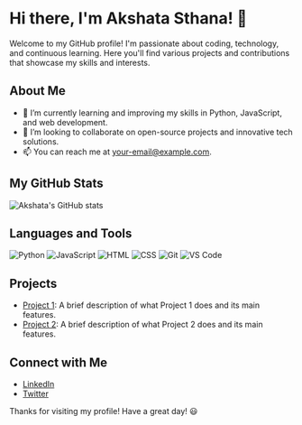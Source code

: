 # Hi there, I'm Akshata Sthana! 👋

Welcome to my GitHub profile! I'm passionate about coding, technology, and continuous learning. Here you'll find various projects and contributions that showcase my skills and interests.

## About Me

- 🌱 I’m currently learning and improving my skills in Python, JavaScript, and web development.
- 💼 I’m looking to collaborate on open-source projects and innovative tech solutions.
- 📫 You can reach me at [your-email@example.com](mailto:your-email@example.com).

## My GitHub Stats

![Akshata's GitHub stats](https://github-readme-stats.vercel.app/api?username=Akshatasthana18&show_icons=true&theme=radical)

## Languages and Tools

![Python](https://img.shields.io/badge/-Python-3776AB?style=flat-square&logo=python&logoColor=white)
![JavaScript](https://img.shields.io/badge/-JavaScript-F7DF1E?style=flat-square&logo=javascript&logoColor=black)
![HTML](https://img.shields.io/badge/-HTML5-E34F26?style=flat-square&logo=html5&logoColor=white)
![CSS](https://img.shields.io/badge/-CSS3-1572B6?style=flat-square&logo=css3&logoColor=white)
![Git](https://img.shields.io/badge/-Git-F05032?style=flat-square&logo=git&logoColor=white)
![VS Code](https://img.shields.io/badge/-VS%20Code-007ACC?style=flat-square&logo=visual-studio-code&logoColor=white)

## Projects

- [Project 1](https://github.com/Akshatasthana18/project1): A brief description of what Project 1 does and its main features.
- [Project 2](https://github.com/Akshatasthana18/project2): A brief description of what Project 2 does and its main features.

## Connect with Me

- [LinkedIn](https://www.linkedin.com/in/your-linkedin-profile)
- [Twitter](https://twitter.com/your-twitter-profile)

Thanks for visiting my profile! Have a great day! 😃
